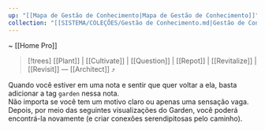 ```yaml
---
up: "[[Mapa de Gestão de Conhecimento|Mapa de Gestão de Conhecimento]]"
collection: "[[SISTEMA/COLEÇÕES/Gestão de Conhecimento.md|Gestão de Conhecimento]]"
---
```

~ [[Home Pro]]  

> [!trees] [[Plant]] | [[Cultivate]] | [[Question]] | [[Repot]] | [[Revitalize]] | [[Revisit]] — [[Architect]] ⤴️  

Quando você estiver em uma nota e sentir que quer voltar a ela, basta adicionar a tag `garden` nessa nota.  
Não importa se você tem um motivo claro ou apenas uma sensação vaga.  
Depois, por meio das seguintes visualizações do Garden, você poderá encontrá-la novamente (e criar conexões serendipitosas pelo caminho).  

